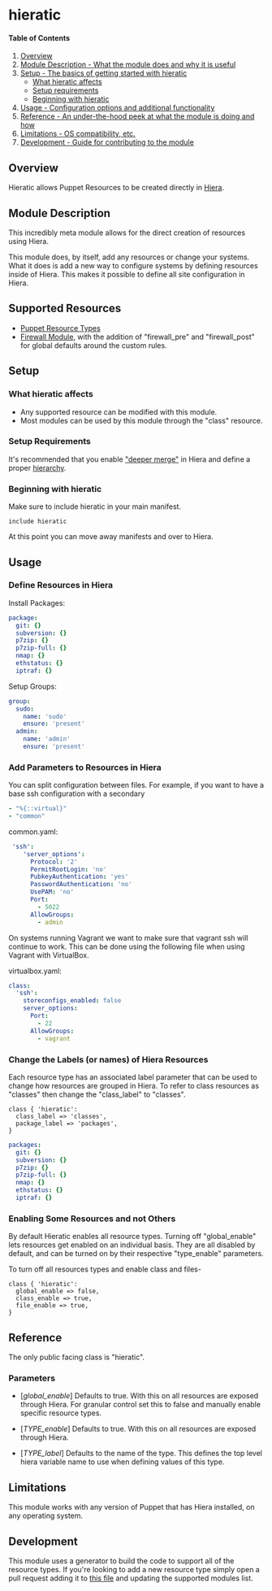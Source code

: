 # hieratic

#### Table of Contents

1. [Overview](#overview)
2. [Module Description - What the module does and why it is useful](#module-description)
3. [Setup - The basics of getting started with hieratic](#setup)
    * [What hieratic affects](#what-hieratic-affects)
    * [Setup requirements](#setup-requirements)
    * [Beginning with hieratic](#beginning-with-hieratic)
4. [Usage - Configuration options and additional functionality](#usage)
5. [Reference - An under-the-hood peek at what the module is doing and how](#reference)
5. [Limitations - OS compatibility, etc.](#limitations)
6. [Development - Guide for contributing to the module](#development)

## Overview

Hieratic allows Puppet Resources to be created directly in
[Hiera](https://docs.puppetlabs.com/hiera/1/).

## Module Description

This incredibly meta module allows for the direct creation of resources using
Hiera.

This module does, by itself, add any resources or change your systems. What it
does is add a new way to configure systems by defining resources inside of
Hiera. This makes it possible to define all site configuration in Hiera.

## Supported Resources

* [Puppet Resource Types](https://docs.puppetlabs.com/references/latest/type.html)
* [Firewall Module](https://forge.puppetlabs.com/puppetlabs/firewall), with the
  addition of "firewall_pre" and "firewall_post" for global defaults around the
  custom rules.

## Setup

### What hieratic affects

* Any supported resource can be modified with this module.
* Most modules can be used by this module through the "class" resource.

### Setup Requirements

It's recommended that you enable ["deeper merge"](https://docs.puppetlabs.com/hiera/1/hierarchy.html)
in Hiera and define a proper [hierarchy](https://docs.puppetlabs.com/hiera/1/hierarchy.html).

### Beginning with hieratic

Make sure to include hieratic in your main manifest.

```puppet
include hieratic
```

At this point you can move away manifests and over to Hiera.

## Usage

### Define Resources in Hiera

Install Packages:
```yaml
package:
  git: {}
  subversion: {}
  p7zip: {}
  p7zip-full: {}
  nmap: {}
  ethstatus: {}
  iptraf: {}
```

Setup Groups:
```yaml
group:
  sudo:
    name: 'sudo'
    ensure: 'present'
  admin:
    name: 'admin'
    ensure: 'present'
```

### Add Parameters to Resources in Hiera

You can split configuration between files. For example, if you want to have a
base ssh configuration with a secondary

```yaml
- "%{::virtual}"
- "common"
```

common.yaml:
```yaml
 'ssh':
    'server_options':
      Protocol: '2'
      PermitRootLogin: 'no'
      PubkeyAuthentication: 'yes'
      PasswordAuthentication: 'no'
      UsePAM: 'no'
      Port:
        - 5022
      AllowGroups:
        - admin
```

On systems running Vagrant we want to make sure that vagrant ssh will continue
to work. This can be done using the following file when using Vagrant with
VirtualBox.

virtualbox.yaml:
```yaml
class:
  'ssh':
    storeconfigs_enabled: false
    server_options:
      Port:
        - 22
      AllowGroups:
        - vagrant
```


### Change the Labels (or names) of Hiera Resources

Each resource type has an associated label parameter that can be used to change
how resources are grouped in Hiera. To refer to class resources as "classes"
then change the "class_label" to "classes".

```puppet
class { 'hieratic':
  class_label => 'classes',
  package_label => 'packages',  
}
```

```yaml
packages:
  git: {}
  subversion: {}
  p7zip: {}
  p7zip-full: {}
  nmap: {}
  ethstatus: {}
  iptraf: {}
```


### Enabling Some Resources and not Others

By default Hieratic enables all resource types. Turning off "global_enable" lets
resources get enabled on an individual basis. They are all disabled by default,
and can be turned on by their respective "type_enable" parameters.

To turn off all resources types and enable class and files-
```puppet
class { 'hieratic':
  global_enable => false,
  class_enable => true,
  file_enable => true,
}
```

## Reference

The only public facing class is "hieratic".

### Parameters

* [*global_enable*]
    Defaults to true. With this on all resources are exposed through Hiera.
    For granular control set this to false and manually enable specific resource
    types.

* [*TYPE_enable*]
    Defaults to true. With this on all resources are exposed through Hiera.

* [*TYPE_label*]
    Defaults to the name of the type. This defines the top level hiera variable
    name to use when defining values of this type.



## Limitations

This module works with any version of Puppet that has Hiera installed, on any
operating system.

## Development

This module uses a generator to build the code to support all of the resource
types. If you're looking to add a new resource type simply open a pull request
adding it to [this file](https://github.com/tedivm/puppet-hieratic/blob/master/resources/typelist.txt)
and updating the supported modules list.
